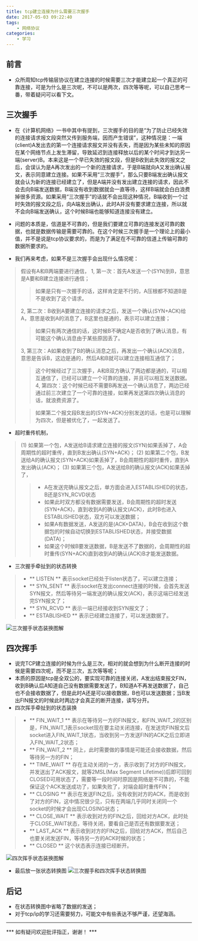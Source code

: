 ```yaml
---
title: tcp建立连接为什么需要三次握手
date: 2017-05-03 09:22:40
tags:
    - 网络协议
categories:
    - 学习
---
```

## 前言
* 众所周知tcp传输层协议在建立连接的时候需要三次才能建立起一个真正的可靠连接，可是为什么是三次呢，不可以是两次，四次等等呢，可以自己思考一番，带着疑问可以看下文。

## 三次握手
* 在《计算机网络》一书中其中有提到，三次握手的目的是“为了防止已经失效的连接请求报文段突然又传到服务端，因而产生错误”，这种情况是：一端(client)A发出去的第一个连接请求报文并没有丢失，而是因为某些未知的原因在某个网络节点上发生滞留，导致延迟到连接释放以后的某个时间才到达另一端(server)B。本来这是一个早已失效的报文段，但是B收到此失效的报文之后，会误认为是A再次发出的一个新的连接请求，于是B端就向A又发出确认报文，表示同意建立连接。如果不采用“三次握手”，那么只要B端发出确认报文就会认为新的连接已经建立了，但是A端并没有发出建立连接的请求，因此不会去向B端发送数据，B端没有收到数据就会一直等待，这样B端就会白白浪费掉很多资源。如果采用“三次握手”的话就不会出现这种情况，B端收到一个过时失效的报文段之后，向A端发出确认，此时A并没有要求建立连接，所以就不会向B端发送确认，这个时候B端也能够知道连接没有建立。

<!-- more -->

* 问题的本质是，信道是不可靠的，但是我们要建立可靠的连接发送可靠的数据，也就是数据传输是需要可靠的。在这个时候三次握手是一个理论上的最小值，并不是说是tcp协议要求的，而是为了满足在不可靠的信道上传输可靠的数据所要求的。

* 我们再来考虑，如果不是三次握手会出现什么情况呢：
> 假设有A和B两端要进行通信，
> 1, 第一次：首先A发送一个(SYN)到B，意思是A要和B建立连接进行通信；
> > 如果是只有一次握手的话，这样肯定是不行的，A压根都不知道B是不是收到了这个请求。
>
> 2, 第二次：B收到A要建立连接的请求之后，发送一个确认(SYN+ACK)给A，意思是收到A的消息了，B这里也是通的，表示可以建立连接；
> > 如果只有两次通信的话，这时候B不确定A是否收到了确认消息，有可能这个确认消息由于某些原因丢了。
>
> 3, 第三次：A如果收到了B的确认消息之后，再发出一个确认(ACK)消息，意思是告诉B，这边是通的，然后A和B就可以建立连接相互通信了；
> > 这个时候经过了三次握手，A和B双方确认了两边都是通的，可以相互通信了，已经可以建立一个可靠的连接，并且可以相互发送数据。
> 4, 第四次：这个时候已经不需要B再发送一个确认消息了，两边已经通过前三次建立了一个可靠的连接，如果再发送第四次确认消息的话，就浪费资源了。
>
> > 如果第二个报文段B发出的(SYN+ACK)分别发送的话，也是可以理解为四次，但是被优化了，一起发送了。

* 超时重传机制，
> (1) 如果第一个包，A发送给B请求建立连接的报文(SYN)如果丢掉了，A会周期性的超时重传，直到B发出确认(SYN+ACK)；
> (2) 如果第二个包，B发送给A的确认报文(SYN+ACK)如果丢掉了，B会周期性的超时重传，直到A发出确认(ACK)；
> (3) 如果第三个包，A发送给B的确认报文(ACK)如果丢掉了，
> > * A在发送完确认报文之后，单方面会进入ESTABLISHED的状态，B还是SYN_RCVD状态
> > * 如果此时双方都没有数据需要发送，B会周期性的超时发送(SYN+ACK)，直到收到A的确认报文(ACK)，此时B也进入ESTABLISHED状态，双方可以发送数据；
> > * 如果A有数据发送，A发送的是(ACK+DATA)，B会在收到这个数据包的时候自动切换到ESTABLISHED状态，并接受数据(DATA)；
> > * 如果这个时候B要发送数据，B是发送不了数据的，会周期性的超时重传(SYN+ACK)直到收到A的确认(ACK)B才能发送数据。

* 三次握手牵扯到的状态转换
> * ** LISTEN ** 表示socket已经处于listen状态了，可以建立连接；
> * ** SYN_SENT ** 表示socket在发出connect连接的时候，会首先发送SYN报文，然后等待另一端发送的确认报文(ACK)，表示这端已经发送完SYN报文了；
> * ** SYN_RCVD ** 表示一端已经接收到SYN报文了；
> * ** ESTABLISHED ** 表示已经建立连接了，可以发送数据了。

![三次握手状态装换图解](http://upload-images.jianshu.io/upload_images/616078-5093ce7f19f61840.png!blog?imageMogr2/auto-orient/strip%7CimageView2/2/w/1240)

## 四次挥手
* 说完TCP建立连接的时候为什么是三次，相对的就会想到为什么断开连接的时候是需要四次呢，而不是三次，五次等等呢；
* 本质的原因是tcp是全双公的，要实现可靠的连接关闭，A发出结束报文FIN，收到B确认后A知道自己没有数据需要发送了，B知道A不再发送数据了，自己也不会接收数据了，但是此时A还是可以接收数据，B也可以发送数据；当B发出FIN报文的时候此时两边才会真正的断开连接，读写分开。
* 四次挥手牵扯到的状态装换
> * ** FIN_WAIT_1 ** 表示在等待另一方的FIN报文，和FIN_WAIT_2的区别是，FIN_WAIT_1表示socket现在要主动关闭连接，在发送完FIN报文后socket进入FIN_WAIT_1状态，当收到另一方发送FIN的ACK之后立即进入FIN_WAIT_2状态；
> * ** FIN_WAIT_2 ** 同上，此时需要做的事情是可能还会接收数据，然后等待另一方的FIN；
> * ** TIME_WAIT ** 存在主动关闭的一方，表示收到了对方的FIN报文，并发送出了ACK报文，就等2MSL(Max Segment Lifetime))后即可回到CLOSED可用状态了，需要等一段时间时原因是网络是不可靠的，不能保证这个ACK发送成功了，如果失败了，对端会超时重传FIN；
> * ** CLOSING ** 表示在发送FIN之后，没有收到对方的ACK，而是收到了对方的FIN，这中情况很少见，只有在两端几乎同时关闭同一个socket的时候才会出现CLOSING状态；
> * ** CLOSE_WAIT ** 表示收到对方的FIN之后，回给对方ACK，此时处于CLOSE_WAIT状态，等待关闭，要看自己是否还有数据要发送；
> * ** LAST_ACK ** 表示收到对方的FIN之后，回给对方ACK，然后自己也要关闭发送FIN，等待另一方的ACK时候的状态；
> * ** CLOSED ** 这个状态表示连接已经断开。

![四次挥手状态装换图解](http://upload-images.jianshu.io/upload_images/616078-5aeaf2475546f960.png!blog?imageMogr2/auto-orient/strip%7CimageView2/2/w/1240)

* 最后放一张状态转换图
![三次握手和四次挥手状态转换图](http://upload-images.jianshu.io/upload_images/616078-ca7ed52491141161.png?imageMogr2/auto-orient/strip%7CimageView2/2/w/1240)

## 后记
* 在状态转换图中省略了数据的发送；
* 对于tcp/ip的学习还需要努力，可能文中有些表达不够严谨，还望海涵。

---

*** 如有疑问欢迎批评指正，谢谢！ ***

